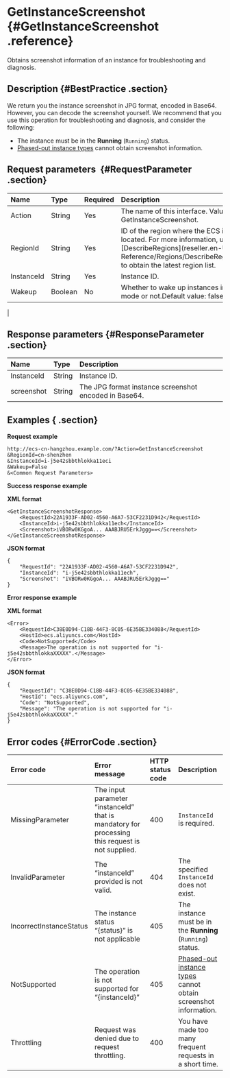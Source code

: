 # GetInstanceScreenshot {#GetInstanceScreenshot .reference}

Obtains screenshot information of an instance for troubleshooting and diagnosis.

## Description {#BestPractice .section}

We return you the instance screenshot in JPG format, encoded in Base64. However, you can decode the screenshot yourself. We recommend that you use this operation for troubleshooting and diagnosis, and consider the following:

-   The instance must be in the **Running** \(`Running`\) status.
-    [Phased-out instance types](https://partners-intl.aliyun.com/help/faq-detail/55263.htm) cannot obtain screenshot information.

## Request parameters  {#RequestParameter .section}

|Name|Type|Required|Description |
|:---|:---|:-------|:-----------|
|Action|String|Yes|The name of this interface. Value: GetInstanceScreenshot.|
|RegionId|String|Yes|ID of the region where the ECS instance is located. For more information, use [DescribeRegions](reseller.en-US/API Reference/Regions/DescribeRegions.md#) to obtain the latest region list.|
|InstanceId|String|Yes|Instance ID.|
|Wakeup|Boolean|No|Whether to wake up instances in sleep mode or not.Default value: false.

|

## Response parameters {#ResponseParameter .section}

|Name|Type|Description|
|:---|:---|:----------|
|InstanceId|String|Instance ID.|
|screenshot|String|The JPG format instance screenshot encoded in Base64.|

## Examples { .section}

**Request example** 

```
http://ecs-cn-hangzhou.example.com/?Action=GetInstanceScreenshot
&RegionId=cn-shenzhen
&InstanceId=i-j5e42sbbthlokka11eci
&Wakeup=False
&<Common Request Parameters>
```

**Success response example** 

**XML format**

```
<GetInstanceScreenshotResponse>
    <RequestId>22A1933F-AD02-4560-A6A7-53CF2231D942</RequestId>
    <InstanceId>i-j5e42sbbthlokka11ech</InstanceId>
    <Screenshot>iVBORw0KGgoA... AAABJRU5ErkJggg==</Screenshot>
</GetInstanceScreenshotResponse>
```

**JSON format** 

```
{
    "RequestId": "22A1933F-AD02-4560-A6A7-53CF2231D942",
    "InstanceId": "i-j5e42sbbthlokka11ech",
    "Screenshot": "iVBORw0KGgoA... AAABJRU5ErkJggg=="
}
```

**Error response example** 

**XML format**

```
<Error>
    <RequestId>C38E0D94-C18B-44F3-8C05-6E35BE334088</RequestId>
    <HostId>ecs.aliyuncs.com</HostId>
    <Code>NotSupported</Code>
    <Message>The operation is not supported for "i-j5e42sbbthlokkaXXXXX".</Message>
</Error>
```

**JSON format** 

```
{
    "RequestId": "C38E0D94-C18B-44F3-8C05-6E35BE334088",
    "HostId": "ecs.aliyuncs.com",
    "Code": "NotSupported",
    "Message": "The operation is not supported for "i-j5e42sbbthlokkaXXXXX"."
}
```

## Error codes {#ErrorCode .section}

|Error code|Error message|HTTP status code|Description|
|:---------|:------------|:---------------|:----------|
|MissingParameter|The input parameter “instanceId” that is mandatory for processing this request is not supplied.|400|`InstanceId` is required.|
|InvalidParameter|The “instanceId” provided is not valid.|404|The specified `InstanceId` does not exist.|
|IncorrectInstanceStatus|The instance status “\{status\}” is not applicable|405|The instance must be in the **Running** \(`Running`\) status.|
|NotSupported|The operation is not supported for “\{instanceId\}”|405|[Phased-out instance types](https://partners-intl.aliyun.com/help/faq-detail/55263.htm) cannot obtain screenshot information.|
|Throttling|Request was denied due to request throttling.|400|You have made too many frequent requests in a short time.|

